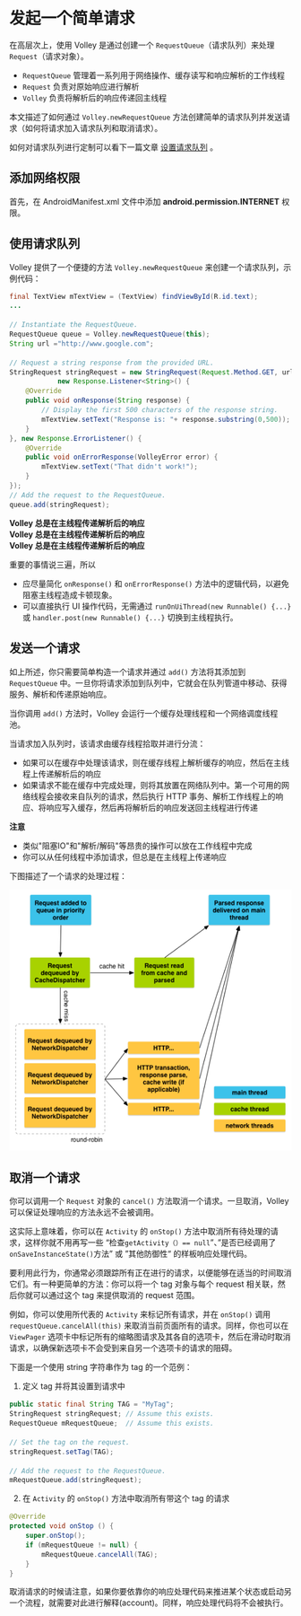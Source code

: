 # 发起一个简单请求

在高层次上，使用 Volley 是通过创建一个 `RequestQueue`（请求队列）来处理 `Request`（请求对象）。

* `RequestQueue` 管理着一系列用于网络操作、缓存读写和响应解析的工作线程
* `Request` 负责对原始响应进行解析
* `Volley` 负责将解析后的响应传递回主线程

本文描述了如何通过 `Volley.newRequestQueue` 方法创建简单的请求队列并发送请求（如何将请求加入请求队列和取消请求）。

如何对请求队列进行定制可以看下一篇文章 [设置请求队列](https://github.com/zhuanghongji/volley-note/blob/master/guide/setting-up-a-requestqueue.md) 。

## 添加网络权限

首先，在 AndroidManifest.xml 文件中添加 **android.permission.INTERNET** 权限。

## 使用请求队列

Volley 提供了一个便捷的方法 `Volley.newRequestQueue` 来创建一个请求队列，示例代码：

```java
final TextView mTextView = (TextView) findViewById(R.id.text);
...

// Instantiate the RequestQueue.
RequestQueue queue = Volley.newRequestQueue(this);
String url ="http://www.google.com";

// Request a string response from the provided URL.
StringRequest stringRequest = new StringRequest(Request.Method.GET, url,
            new Response.Listener<String>() {
    @Override
    public void onResponse(String response) {
        // Display the first 500 characters of the response string.
        mTextView.setText("Response is: "+ response.substring(0,500));
    }
}, new Response.ErrorListener() {
    @Override
    public void onErrorResponse(VolleyError error) {
        mTextView.setText("That didn't work!");
    }
});
// Add the request to the RequestQueue.
queue.add(stringRequest);
```

**Volley 总是在主线程传递解析后的响应**  
**Volley 总是在主线程传递解析后的响应**  
**Volley 总是在主线程传递解析后的响应**  

重要的事情说三遍，所以

* 应尽量简化 `onResponse()` 和 `onErrorResponse()` 方法中的逻辑代码，以避免阻塞主线程造成卡顿现象。
* 可以直接执行 UI 操作代码，无需通过 `runOnUiThread(new Runnable() {...}` 或 `handler.post(new Runnable() {...}` 切换到主线程执行。

## 发送一个请求

如上所述，你只需要简单构造一个请求并通过 `add()` 方法将其添加到 `RequestQueue` 中。一旦你将请求添加到队列中，它就会在队列管道中移动、获得服务、解析和传递原始响应。

当你调用 `add()` 方法时，Volley 会运行一个缓存处理线程和一个网络调度线程池。

当请求加入队列时，该请求由缓存线程拾取并进行分流：

* 如果可以在缓存中处理该请求，则在缓存线程上解析缓存的响应，然后在主线程上传递解析后的响应
* 如果请求不能在缓存中完成处理，则将其放置在网络队列中。第一个可用的网络线程会接收来自队列的请求，然后执行 HTTP 事务、解析工作线程上的响应、将响应写入缓存，然后再将解析后的响应发送回主线程进行传递

**注意**

* 类似"阻塞IO"和"解析/解码"等昂贵的操作可以放在工作线程中完成
* 你可以从任何线程中添加请求，但总是在主线程上传递响应

下图描述了一个请求的处理过程：  

![](./res/life-of-a-request.png)  

## 取消一个请求

你可以调用一个 `Request` 对象的 `cancel()` 方法取消一个请求。一旦取消，Volley 可以保证处理响应的方法永远不会被调用。

这实际上意味着，你可以在 `Activity` 的 `onStop()` 方法中取消所有待处理的请求，这样你就不用再写一些 “检查`getActivity（）== null`”、”是否已经调用了 `onSaveInstanceState()`方法” 或 ”其他防御性“ 的样板响应处理代码。

要利用此行为，你通常必须跟踪所有正在进行的请求，以便能够在适当的时间取消它们。有一种更简单的方法：你可以将一个 tag 对象与每个 request 相关联，然后你就可以通过这个 tag 来提供取消的 request 范围。

例如，你可以使用所代表的 `Activity` 来标记所有请求，并在 `onStop()` 调用 `requestQueue.cancelAll(this)` 来取消当前页面所有的请求。同样，你也可以在 `ViewPager` 选项卡中标记所有的缩略图请求及其各自的选项卡，然后在滑动时取消请求，以确保新选项卡不会受到来自另一个选项卡的请求的阻碍。

下面是一个使用 string 字符串作为 tag 的一个范例：  

1. 定义 tag 并将其设置到请求中
```java
public static final String TAG = "MyTag";
StringRequest stringRequest; // Assume this exists.
RequestQueue mRequestQueue;  // Assume this exists.

// Set the tag on the request.
stringRequest.setTag(TAG);

// Add the request to the RequestQueue.
mRequestQueue.add(stringRequest);
```

2. 在 `Activity` 的 `onStop()` 方法中取消所有带这个 tag 的请求
```java
@Override
protected void onStop () {
    super.onStop();
    if (mRequestQueue != null) {
        mRequestQueue.cancelAll(TAG);
    }
}
```

取消请求的时候请注意，如果你要依靠你的响应处理代码来推进某个状态或启动另一个流程，就需要对此进行解释(account)。同样，响应处理代码将不会被执行。
